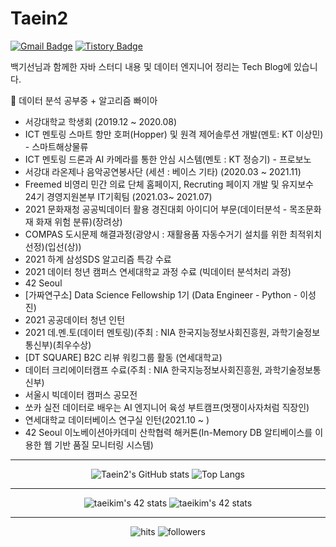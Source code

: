  
# Taein2

[![Gmail Badge](https://img.shields.io/badge/Gmail-D14836?style=flat&logo=Gmail&logoColor=white)](mailto:dls102s@gmail.com)
[![Tistory Badge](https://img.shields.io/badge/Tech%20Blog-555263?style=flat&logoColor=white)](https://codingrepo.tistory.com/)

백기선님과 함께한 자바 스터디 내용 및 데이터 엔지니어 정리는 Tech Blog에 있습니다.


🌱 데이터 분석 공부중 + 알고리즘 빠이아

- 서강대학교 학생회 (2019.12 ~ 2020.08)
- ICT 멘토링 스마트 항만 호퍼(Hopper) 및 원격 제어솔루션 개발(멘토: KT 이상민) - 스마트해상물류
- ICT 멘토링 드론과 AI 카메라를 통한 안심 시스템(멘토 : KT 정승기) - 프로보노
- 서강대 라온제나 음악공연봉사단 (세션 : 베이스 기타) (2020.03 ~ 2021.11)
- Freemed 비영리 민간 의료 단체 홈페이지, Recruting 페이지 개발 및 유지보수 24기 경영지원본부 IT기획팀 (2021.03~ 2021.07)
- 2021 문화재청 공공빅데이터 활용 경진대회 아이디어 부문(데이터분석 - 목조문화재 화재 위험 분류)(장려상)
- COMPAS 도시문제 해결과정(광양시 : 재활용품 자동수거기 설치를 위한 최적위치 선정)(입선(상))
- 2021 하계 삼성SDS 알고리즘 특강 수료
- 2021 데이터 청년 캠퍼스 연세대학교 과정 수료 (빅데이터 분석처리 과정)
- 42 Seoul
- [가짜연구소] Data Science Fellowship 1기 (Data Engineer - Python - 이성진)
- 2021 공공데이터 청년 인턴
- 2021 데.멘.토(데이터 멘토링)(주최 : NIA 한국지능정보사회진흥원, 과학기술정보통신부)(최우수상)
- [DT SQUARE] B2C 리뷰 워킹그룹 활동 (연세대학교)
- 데이터 크리에이터캠프 수료(주최 : NIA 한국지능정보사회진흥원, 과학기술정보통신부)
- 서울시 빅데이터 캠퍼스 공모전
- 쏘카 실전 데이터로 배우는 AI 엔지니어 육성 부트캠프(멋쟁이사자처럼 직장인)
- 연세대학교 데이터베이스 연구실 인턴(2021.10 ~ )
- 42 Seoul 이노베이션아카데미 산학협력 해커톤(In-Memory DB 알티베이스를 이용한 웹 기반 품질 모니터링 시스템)

<hr>

<div align=center>

![Taein2's GitHub stats](https://github-readme-stats.vercel.app/api?username=Taein2&show_icons=true&theme=aura)
![Top Langs](https://github-readme-stats.vercel.app/api/top-langs/?username=Taein2&layout=compact&theme=dracula)

<hr>

![taeikim's 42 stats](https://badge42.herokuapp.com/api/stats/taeikim?cursus=C%20Piscine&align=left)
![taeikim's 42 stats](https://badge42.herokuapp.com/api/stats/taeikim?privacyEmail=true&align=right)

<hr>


![hits](https://hits.seeyoufarm.com/api/count/incr/badge.svg?url=https%3A%2F%2Fgithub.com%2FTaein2&count_bg=%237A7A7A&title_bg=%23FFADCC&icon=reverbnation.svg&icon_color=%23FF0000&title=hits&edge_flat=false)
![followers](https://img.shields.io/github/followers/Taein2?style=social)


